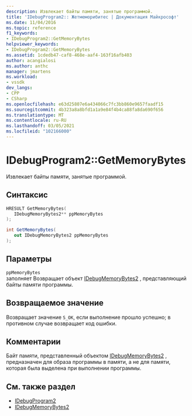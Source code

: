 ```yaml
---
description: Извлекает байты памяти, занятые программой.
title: 'IDebugProgram2:: Жетмеморибитес | Документация Майкрософт'
ms.date: 11/04/2016
ms.topic: reference
f1_keywords:
- IDebugProgram2::GetMemoryBytes
helpviewer_keywords:
- IDebugProgram2::GetMemoryBytes
ms.assetid: 1cdedb47-caf8-468e-aaf4-163f16afb403
author: acangialosi
ms.author: anthc
manager: jmartens
ms.workload:
- vssdk
dev_langs:
- CPP
- CSharp
ms.openlocfilehash: e63d25807e6a434066c7fc3bb860e9657faadf15
ms.sourcegitcommit: 4b323a8a8bfd1a1a9e84f4b4ca88fa8da690f656
ms.translationtype: MT
ms.contentlocale: ru-RU
ms.lasthandoff: 03/05/2021
ms.locfileid: "102166000"
---
```

# <a name="idebugprogram2getmemorybytes"></a>IDebugProgram2::GetMemoryBytes
Извлекает байты памяти, занятые программой.

## <a name="syntax"></a>Синтаксис

```cpp
HRESULT GetMemoryBytes( 
   IDebugMemoryBytes2** ppMemoryBytes
);
```

```csharp
int GetMemoryBytes( 
   out IDebugMemoryBytes2 ppMemoryBytes
);
```

## <a name="parameters"></a>Параметры
`ppMemoryBytes`\
заполняет Возвращает объект [IDebugMemoryBytes2](../../../extensibility/debugger/reference/idebugmemorybytes2.md) , представляющий байты памяти программы.

## <a name="return-value"></a>Возвращаемое значение
 Возвращает значение `S_OK`, если выполнение прошло успешно; в противном случае возвращает код ошибки.

## <a name="remarks"></a>Комментарии
 Байт памяти, представленный объектом [IDebugMemoryBytes2](../../../extensibility/debugger/reference/idebugmemorybytes2.md) , предназначен для образа программы в памяти, а не для памяти, которая была выделена при выполнении программы.

## <a name="see-also"></a>См. также раздел
- [IDebugProgram2](../../../extensibility/debugger/reference/idebugprogram2.md)
- [IDebugMemoryBytes2](../../../extensibility/debugger/reference/idebugmemorybytes2.md)
